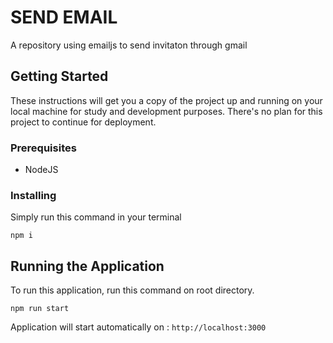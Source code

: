 # SEND EMAIL

A repository using emailjs to send invitaton through gmail

## Getting Started

These instructions will get you a copy of the project up and running on your local machine for study and development purposes. There's no plan for this project to continue for deployment.

### Prerequisites

- NodeJS

### Installing

Simply run this command in your terminal

```
npm i
```

## Running the Application

To run this application, run this command on root directory.

```
npm run start
```

Application will start automatically on : `http://localhost:3000`
